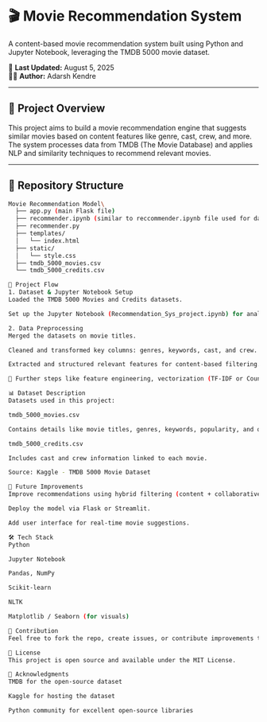 # 🎬 Movie Recommendation System

A content-based movie recommendation system built using Python and Jupyter Notebook, leveraging the TMDB 5000 movie dataset.

📅 **Last Updated:** August 5, 2025  
👨‍💻 **Author:** Adarsh Kendre

---

## 🚀 Project Overview

This project aims to build a movie recommendation engine that suggests similar movies based on content features like genre, cast, crew, and more. The system processes data from TMDB (The Movie Database) and applies NLP and similarity techniques to recommend relevant movies.

---

## 📂 Repository Structure

```bash
Movie Recommendation Model\
  ├── app.py (main Flask file)
  ├── recommender.ipynb (similar to reccommender.ipynb file used for data cleaning and uderstanding every function)
  ├── recommender.py
  ├── templates/
  │   └── index.html
  ├── static/
  │   └── style.css
  ├── tmdb_5000_movies.csv
  └── tmdb_5000_credits.csv

🔄 Project Flow
1. Dataset & Jupyter Notebook Setup
Loaded the TMDB 5000 Movies and Credits datasets.

Set up the Jupyter Notebook (Recommendation_Sys_project.ipynb) for analysis and modeling.

2. Data Preprocessing
Merged the datasets on movie titles.

Cleaned and transformed key columns: genres, keywords, cast, and crew.

Extracted and structured relevant features for content-based filtering.

📌 Further steps like feature engineering, vectorization (TF-IDF or CountVectorizer), and cosine similarity-based recommendation logic will follow in the upcoming versions.

📊 Dataset Description
Datasets used in this project:

tmdb_5000_movies.csv

Contains details like movie titles, genres, keywords, popularity, and overviews.

tmdb_5000_credits.csv

Includes cast and crew information linked to each movie.

Source: Kaggle - TMDB 5000 Movie Dataset

📌 Future Improvements
Improve recommendations using hybrid filtering (content + collaborative).

Deploy the model via Flask or Streamlit.

Add user interface for real-time movie suggestions.

🛠️ Tech Stack
Python

Jupyter Notebook

Pandas, NumPy

Scikit-learn

NLTK

Matplotlib / Seaborn (for visuals)

🤝 Contribution
Feel free to fork the repo, create issues, or contribute improvements through pull requests. Collaboration is welcome!

📜 License
This project is open source and available under the MIT License.

🌟 Acknowledgments
TMDB for the open-source dataset

Kaggle for hosting the dataset

Python community for excellent open-source libraries
